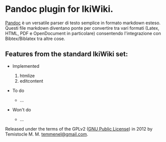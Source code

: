 # Pandoc plugin for IkiWiki.

[Pandoc](http://johnmacfarlane.net/pandoc/README.html) è un versatile parser di testo semplice in formato markdown esteso.
Questi file markdown diventano ponte per convertire tra vari formati (Latex, HTML, PDF e OpenDocument in particolare) consentendo l'integrazione con Bibtex/Biblatex tra altre cose.

## Features from the standard IkiWiki set:

* Implemented
	1. htmlize
	2. editcontent

* To do
	* ...

* Won't do
	*  ...

Released under the terms of the GPLv2 ([GNU Public License](http://www.gnu.org/licenses/gpl-2.0.html)) in 2012 by Temistocle M. M. <temmenel@gmail.com>.
